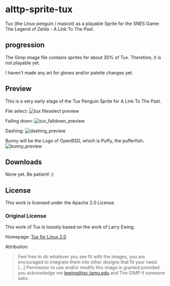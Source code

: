 # alttp-sprite-tux
Tux (the Linux penguin / mascot) as a playable Sprite for the SNES Game: The Legend of Zelda - A Link To The Past.

## progression

The Gimp image file contains sprites for about 30% of Tux. Therefore, it is not playable yet.

I haven't made any art for gloves and/or palette changes yet.

## Preview
This is a very early stage of the Tux Penguin Sprite for A Link To The Past.

File select:
![tux fileselect preview](https://raw.githubusercontent.com/bmhm/alttp-sprite-tux/master/assets/tux-fileselect.png) 

Falling down:
![tux_falldown_preview](https://raw.githubusercontent.com/bmhm/alttp-sprite-tux/master/assets/fall-down_2x_full.gif)

Dashing:
![dashing_preview](https://raw.githubusercontent.com/bmhm/alttp-sprite-tux/master/assets/dash-charge_2x_cropped.gif)

Bunny will be the Logo of OpenBSD, which is Puffy, the pufferfish.
![bunny_preview](https://raw.githubusercontent.com/bmhm/alttp-sprite-tux/master/assets/bunny-walk-2x-cropped.gif)


## Downloads

None yet. Be patient! :)

## License

This work is licensed under the Apache 2.0 License.


### Original License

This work of Tux is loosely based on the work of Larry Ewing.

Homepage: [Tux for Linux 2.0](http://isc.tamu.edu/~lewing/linux/)

Attribution: 

> Feel free to do whatever you see fit with the images, you are
> encouraged to integrate them into other designs that fit your need.
> [...]
> Permission to use and/or modify this image is granted provided you
> acknowledge me lewing@isc.tamu.edu and The GIMP if someone asks.


